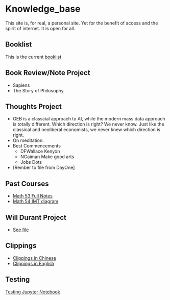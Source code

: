 # Knowledge_base
This site is, for real, a personal site. Yet for the benefit of access and the spirit of internet. It is open for all. 

## Booklist
This is the current [booklist](https://simon-mo.github.io/PKB/Booklist.html)

## Book Review/Note Project
- Sapiens
- The Story of Philosophy

## Thoughts Project
- GEB is a classcial approach to AI, while the modern mass data approach is totally different. Which direction is right? We never know. Just like the classical and neoliberal economists, we never knew which direction is right. 
- On meditation.
- Best Commencements
  - DFWallace Kenyon
  - NGaiman Make good arts
  - Jobs Dots
- [Rember to file from DayOne]

## Past Courses
- [Math 53 Full Notes](https://simon-mo.github.io/PKB/assets/Math53LectureNotes.pdf)
- [Math 54 IMT diagram](https://simon-mo.github.io/PKB/assets/math54_imt.pdf)

## Will Durant Project
- [See file](https://simon-mo.github.io/PKB/durant.md)

## Clippings
- [Clippings in Chinese](https://simon-mo.github.io/PKB/clips/zh_clips.html)
- [Clippings in English](https://simon-mo.github.io/PKB/clips/clips.html)

## Testing
[Testing Jupyter Notebook](https://nbviewer.jupyter.org/urls/simon-mo.github.io/PKB/Untitled.ipynb)

